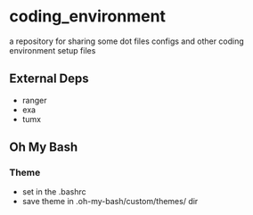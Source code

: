# coding_environment

a repository for sharing some dot files configs and other coding environment setup files


## External Deps
- ranger
- exa
- tumx

## Oh My Bash

### Theme

-   set in the .bashrc
-   save theme in .oh-my-bash/custom/themes/ dir
